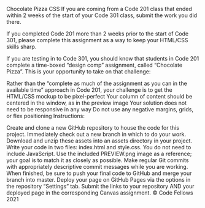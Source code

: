 Chocolate Pizza CSS
If you are coming from a Code 201 class that ended within 2 weeks of the start of your Code 301 class, submit the work you did there.

If you completed Code 201 more than 2 weeks prior to the start of Code 301, please complete this assignment as a way to keep your HTML/CSS skills sharp.

If you are testing in to Code 301, you should know that students in Code 201 complete a time-boxed “design comp” assignment, called “Chocolate Pizza”. This is your opportunity to take on that challenge:

Rather than the “complete as much of the assignment as you can in the available time” approach in Code 201, your challenge is to get the HTML/CSS mockup to be pixel-perfect
Your column of content should be centered in the window, as in the preview image
Your solution does not need to be responsive in any way
Do not use any negative margins, grids, or flex positioning
Instructions:

Create and clone a new GitHub repository to house the code for this project.
Immediately check out a new branch in which to do your work.
Download and unzip these assets into an assets directory in your project.
Write your code in two files: index.html and style.css. You do not need to include JavaScript.
Use the included PREVIEW.png image as a reference; your goal is to match it as closely as possible.
Make regular Git commits with appropriately descriptive commit messages while you are working.
When finished, be sure to push your final code to GitHub and merge your branch into master.
Deploy your page on GitHub Pages via the options in the repository “Settings” tab.
Submit the links to your repository AND your deployed page in the corresponding Canvas assignment.
© Code Fellows 2021